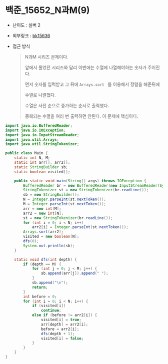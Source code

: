 # 백준_15652_N과M(9)

- 난이도 : 실버 2

- 외부링크 : [bk15636](https://www.acmicpc.net/problem/15663)

- 접근 방식

  > N과M 시리즈 문제이다.
  >
  > 앞에서 풀었던 시리즈와 달리 이번에는 수열에 나열해야하는 숫자가 주어진다.
  >
  > 먼저 숫자를 입력받고 그 뒤에 ```Arrays.sort ``` 를 이용해서 정렬을 해준뒤에
  >
  > 수열로 나열했다. 
  >
  > 수열은 사전 순으로 증가하는 순서로 출력했다.
  >
  > 중복되는 수열을 여러 번 출력하면 안된다. 이 문제에 핵심이다.

```java
import java.io.BufferedReader;
import java.io.IOException;
import java.io.InputStreamReader;
import java.util.Arrays;
import java.util.StringTokenizer;

public class Main {
	static int N, M;
	static int arr[], arr2[];
	static StringBuilder sb;
	static boolean visited[];

	public static void main(String[] args) throws IOException {
		BufferedReader br = new BufferedReader(new InputStreamReader(System.in));
		StringTokenizer st = new StringTokenizer(br.readLine());
		sb = new StringBuilder();
		N = Integer.parseInt(st.nextToken());
		M = Integer.parseInt(st.nextToken());
		arr = new int[M];
		arr2 = new int[N];
		st = new StringTokenizer(br.readLine());
		for (int i = 0; i < N; i++)
			arr2[i] = Integer.parseInt(st.nextToken());
		Arrays.sort(arr2);
		visited = new boolean[N];
		dfs(0);
		System.out.println(sb);
	}

	static void dfs(int depth) {
		if (depth == M) {
			for (int j = 0; j < M; j++) {
				sb.append(arr[j]).append(" ");
			}
			sb.append("\n");
			return;
		}
		int before = 0;
		for (int i = 0; i < N; i++) {
			if (visited[i])
				continue;
			else if (before != arr2[i]) {
				visited[i] = true;
				arr[depth] = arr2[i];
				before = arr2[i];
				dfs(depth + 1);
				visited[i] = false;
			}
		}
	}
}
```



